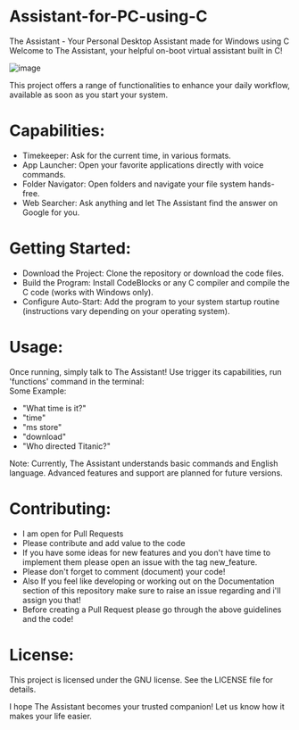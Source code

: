 # Assistant-for-PC-using-C
The Assistant - Your Personal Desktop Assistant made for Windows using C  
Welcome to The Assistant, your helpful on-boot virtual assistant built in C!

![image](https://github.com/kamleshbaheti/Assistant-for-PC-using-C/assets/138290712/54e4a67c-1652-4ccc-9404-d8c32fb827a8)

This project offers a range of functionalities to enhance your daily workflow, available as soon as you start your system.

# Capabilities:

- Timekeeper: Ask for the current time, in various formats.  
- App Launcher: Open your favorite applications directly with voice commands.  
- Folder Navigator: Open folders and navigate your file system hands-free.  
- Web Searcher: Ask anything and let The Assistant find the answer on Google for you.  

# Getting Started:

- Download the Project: Clone the repository or download the code files.
- Build the Program: Install CodeBlocks or any C compiler and compile the C code (works with Windows only).
- Configure Auto-Start: Add the program to your system startup routine (instructions vary depending on your operating system).

# Usage:

Once running, simply talk to The Assistant! Use trigger its capabilities, run 'functions' command in the terminal:  
Some Example:  
- "What time is it?"  
- "time"  
- "ms store"  
- "download"  
- "Who directed Titanic?"


Note: Currently, The Assistant understands basic commands and English language. Advanced features and support are planned for future versions.

# Contributing:
- I am open for Pull Requests
- Please contribute and add value to the code
- If you have some ideas for new features and you don't have time to implement them please open an issue with the tag new_feature.
- Please don't forget to comment (document) your code!
- Also If you feel like developing or working out on the Documentation section of this repository make sure to raise an issue regarding and i'll assign you that!
- Before creating a Pull Request please go through the above guidelines and the code!

# License:

This project is licensed under the GNU license. See the LICENSE file for details.

I hope The Assistant becomes your trusted companion! Let us know how it makes your life easier.

